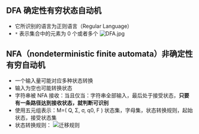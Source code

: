 ## DFA 确定性有穷状态自动机
- 它所识别的语言为正则语言（Regular Language）
- `*` 表示集合中的元素为 0 个或者多个
![DFA.jpg](http://upload-images.jianshu.io/upload_images/3022282-437f1b30bc4f20e8.jpg?imageMogr2/auto-orient/strip%7CimageView2/2/w/1240)

## NFA（nondeterministic finite automata）非确定性有穷自动机
- 一个输入量可能对应多种状态转换
- 输入为空也可能转换状态
- 字符串被 NFA 接收：当且仅当：字符串全部输入，最后处于接受状态，**只要有一条路径达到接收状态，就判断可识别**
- 使用五元组表示：M=( Q, Σ, σ, q0, F ) 状态集，字母集，状态转换规则，起始状态，接受状态集
- 状态转换规则：
![迁移规则](http://upload-images.jianshu.io/upload_images/3022282-095b453490fa9556.png?imageMogr2/auto-orient/strip%7CimageView2/2/w/1240)


